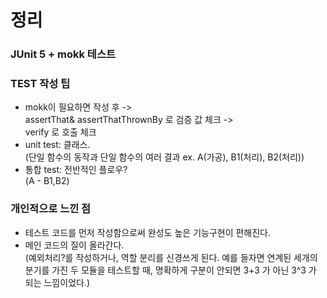 # 정리

###  JUnit 5 + mokk 테스트

### TEST 작성 팁
- mokk이 필요하면 작성 후 ->  
assertThat& assertThatThrownBy 로 검증 값 체크 ->   
verify 로 호출 체크
- unit test: 클래스.   
(단일 함수의 동작과 단일 함수의 여러 결과 ex. A(가공), B1(처리), B2(처리))
- 통합 test: 전반적인 플로우?   
(A - B1,B2)
### 개인적으로 느낀 점
- 테스트 코드를 먼저 작성함으로써 완성도 높은 기능구현이 편해진다.    
- 메인 코드의 질이 올라간다.   
(예외처리?를 작성하거나, 역할 분리를 신경쓰게 된다. 예를 들자면 연계된 세개의 분기를 가진 두 모듈을 테스트할 때, 명확하게 구분이 안되면 3+3 가 아닌 3^3 가 되는 느낌이었다.)
